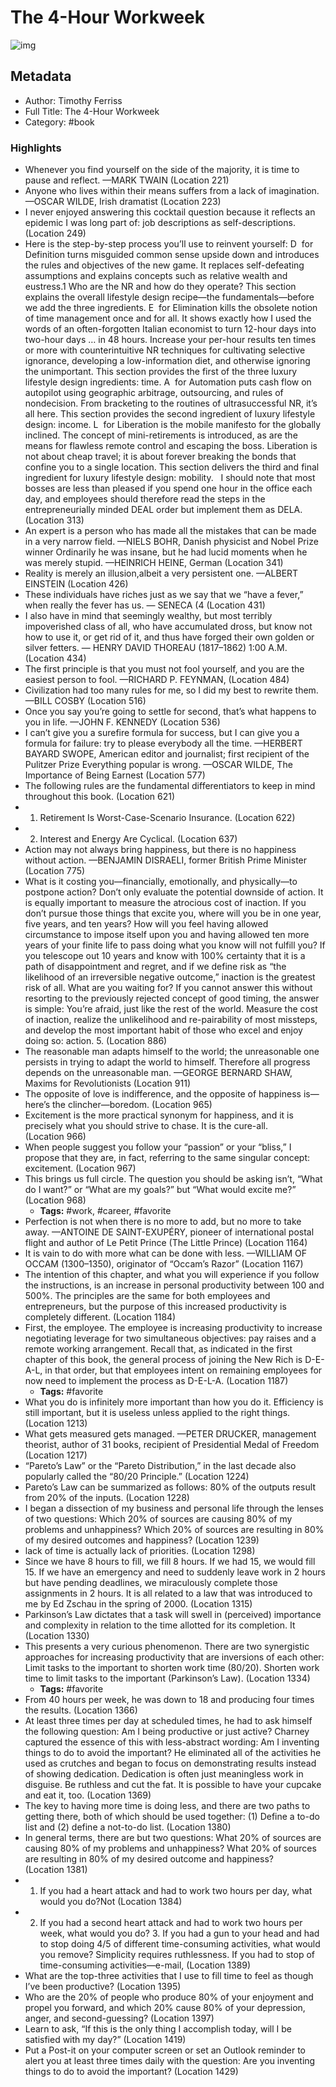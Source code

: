 # The 4-Hour Workweek

![img](https://readwise-assets.s3.amazonaws.com/static/images/default-book-icon-5.25188386e520.png)

## Metadata

- Author: Timothy Ferriss
- Full Title: The 4-Hour Workweek
- Category: #book

### Highlights

- Whenever you find yourself on the side of the majority, it is time to pause and reflect. —MARK TWAIN (Location 221)
- Anyone who lives within their means suffers from a lack of imagination. —OSCAR WILDE, Irish dramatist (Location 223)
- I never enjoyed answering this cocktail question because it reflects an epidemic I was long part of: job descriptions as self-descriptions. (Location 249)
- Here is the step-by-step process you’ll use to reinvent yourself: D  for Definition turns misguided common sense upside down and introduces the rules and objectives of the new game. It replaces self-defeating assumptions and explains concepts such as relative wealth and eustress.1 Who are the NR and how do they operate? This section explains the overall lifestyle design recipe—the fundamentals—before we add the three ingredients. E  for Elimination kills the obsolete notion of time management once and for all. It shows exactly how I used the words of an often-forgotten Italian economist to turn 12-hour days into two-hour days … in 48 hours. Increase your per-hour results ten times or more with counterintuitive NR techniques for cultivating selective ignorance, developing a low-information diet, and otherwise ignoring the unimportant. This section provides the first of the three luxury lifestyle design ingredients: time. A  for Automation puts cash flow on autopilot using geographic arbitrage, outsourcing, and rules of nondecision. From bracketing to the routines of ultrasuccessful NR, it’s all here. This section provides the second ingredient of luxury lifestyle design: income. L  for Liberation is the mobile manifesto for the globally inclined. The concept of mini-retirements is introduced, as are the means for flawless remote control and escaping the boss. Liberation is not about cheap travel; it is about forever breaking the bonds that confine you to a single location. This section delivers the third and final ingredient for luxury lifestyle design: mobility.   I should note that most bosses are less than pleased if you spend one hour in the office each day, and employees should therefore read the steps in the entrepreneurially minded DEAL order but implement them as DELA. (Location 313)
- An expert is a person who has made all the mistakes that can be made in a very narrow field. —NIELS BOHR, Danish physicist and Nobel Prize winner Ordinarily he was insane, but he had lucid moments when he was merely stupid. —HEINRICH HEINE, German (Location 341)
- Reality is merely an illusion,albeit a very persistent one. —ALBERT EINSTEIN (Location 426)
- These individuals have riches just as we say that we “have a fever,” when really the fever has us. — SENECA (4 (Location 431)
- I also have in mind that seemingly wealthy, but most terribly impoverished class of all, who have accumulated dross, but know not how to use it, or get rid of it, and thus have forged their own golden or silver fetters. — HENRY DAVID THOREAU (1817–1862) 1:00 A.M. (Location 434)
- The first principle is that you must not fool yourself, and you are the easiest person to fool. —RICHARD P. FEYNMAN, (Location 484)
- Civilization had too many rules for me, so I did my best to rewrite them. —BILL COSBY (Location 516)
- Once you say you’re going to settle for second, that’s what happens to you in life. —JOHN F. KENNEDY (Location 536)
- I can’t give you a surefire formula for success, but I can give you a formula for failure: try to please everybody all the time. —HERBERT BAYARD SWOPE, American editor and journalist; first recipient of the Pulitzer Prize Everything popular is wrong. —OSCAR WILDE, The Importance of Being Earnest (Location 577)
- The following rules are the fundamental differentiators to keep in mind throughout this book. (Location 621)
- 1. Retirement Is Worst-Case-Scenario Insurance. (Location 622)
- 2. Interest and Energy Are Cyclical. (Location 637)
- Action may not always bring happiness, but there is no happiness without action. —BENJAMIN DISRAELI, former British Prime Minister (Location 775)
- What is it costing you—financially, emotionally, and physically—to postpone action? Don’t only evaluate the potential downside of action. It is equally important to measure the atrocious cost of inaction. If you don’t pursue those things that excite you, where will you be in one year, five years, and ten years? How will you feel having allowed circumstance to impose itself upon you and having allowed ten more years of your finite life to pass doing what you know will not fulfill you? If you telescope out 10 years and know with 100% certainty that it is a path of disappointment and regret, and if we define risk as “the likelihood of an irreversible negative outcome,” inaction is the greatest risk of all. What are you waiting for? If you cannot answer this without resorting to the previously rejected concept of good timing, the answer is simple: You’re afraid, just like the rest of the world. Measure the cost of inaction, realize the unlikelihood and re-pairability of most missteps, and develop the most important habit of those who excel and enjoy doing so: action. 5. (Location 886)
- The reasonable man adapts himself to the world; the unreasonable one persists in trying to adapt the world to himself. Therefore all progress depends on the unreasonable man. —GEORGE BERNARD SHAW, Maxims for Revolutionists (Location 911)
- The opposite of love is indifference, and the opposite of happiness is—here’s the clincher—boredom. (Location 965)
- Excitement is the more practical synonym for happiness, and it is precisely what you should strive to chase. It is the cure-all. (Location 966)
- When people suggest you follow your “passion” or your “bliss,” I propose that they are, in fact, referring to the same singular concept: excitement. (Location 967)
- This brings us full circle. The question you should be asking isn’t, “What do I want?” or “What are my goals?” but “What would excite me?” (Location 968)
  - **Tags:** #work, #career, #favorite
- Perfection is not when there is no more to add, but no more to take away. —ANTOINE DE SAINT-EXUPÉRY, pioneer of international postal flight and author of Le Petit Prince (The Little Prince) (Location 1164)
- It is vain to do with more what can be done with less. —WILLIAM OF OCCAM (1300–1350), originator of “Occam’s Razor” (Location 1167)
- The intention of this chapter, and what you will experience if you follow the instructions, is an increase in personal productivity between 100 and 500%. The principles are the same for both employees and entrepreneurs, but the purpose of this increased productivity is completely different. (Location 1184)
- First, the employee. The employee is increasing productivity to increase negotiating leverage for two simultaneous objectives: pay raises and a remote working arrangement. Recall that, as indicated in the first chapter of this book, the general process of joining the New Rich is D-E-A-L, in that order, but that employees intent on remaining employees for now need to implement the process as D-E-L-A. (Location 1187)
  - **Tags:** #favorite
- What you do is infinitely more important than how you do it. Efficiency is still important, but it is useless unless applied to the right things. (Location 1213)
- What gets measured gets managed. —PETER DRUCKER, management theorist, author of 31 books, recipient of Presidential Medal of Freedom (Location 1217)
- “Pareto’s Law” or the “Pareto Distribution,” in the last decade also popularly called the “80/20 Principle.” (Location 1224)
- Pareto’s Law can be summarized as follows: 80% of the outputs result from 20% of the inputs. (Location 1228)
- I began a dissection of my business and personal life through the lenses of two questions: Which 20% of sources are causing 80% of my problems and unhappiness? Which 20% of sources are resulting in 80% of my desired outcomes and happiness? (Location 1239)
- lack of time is actually lack of priorities. (Location 1298)
- Since we have 8 hours to fill, we fill 8 hours. If we had 15, we would fill 15. If we have an emergency and need to suddenly leave work in 2 hours but have pending deadlines, we miraculously complete those assignments in 2 hours. It is all related to a law that was introduced to me by Ed Zschau in the spring of 2000. (Location 1315)
- Parkinson’s Law dictates that a task will swell in (perceived) importance and complexity in relation to the time allotted for its completion. It (Location 1330)
- This presents a very curious phenomenon. There are two synergistic approaches for increasing productivity that are inversions of each other: Limit tasks to the important to shorten work time (80/20). Shorten work time to limit tasks to the important (Parkinson’s Law). (Location 1334)
  - **Tags:** #favorite
- From 40 hours per week, he was down to 18 and producing four times the results. (Location 1366)
- At least three times per day at scheduled times, he had to ask himself the following question: Am I being productive or just active? Charney captured the essence of this with less-abstract wording: Am I inventing things to do to avoid the important? He eliminated all of the activities he used as crutches and began to focus on demonstrating results instead of showing dedication. Dedication is often just meaningless work in disguise. Be ruthless and cut the fat. It is possible to have your cupcake and eat it, too. (Location 1369)
- The key to having more time is doing less, and there are two paths to getting there, both of which should be used together: (1) Define a to-do list and (2) define a not-to-do list. (Location 1380)
- In general terms, there are but two questions: What 20% of sources are causing 80% of my problems and unhappiness? What 20% of sources are resulting in 80% of my desired outcome and happiness? (Location 1381)
- 1. If you had a heart attack and had to work two hours per day, what would you do?Not (Location 1384)
- 2. If you had a second heart attack and had to work two hours per week, what would you do? 3. If you had a gun to your head and had to stop doing 4/5 of different time-consuming activities, what would you remove? Simplicity requires ruthlessness. If you had to stop of time-consuming activities—e-mail, (Location 1389)
- What are the top-three activities that I use to fill time to feel as though I’ve been productive? (Location 1395)
- Who are the 20% of people who produce 80% of your enjoyment and propel you forward, and which 20% cause 80% of your depression, anger, and second-guessing? (Location 1397)
- Learn to ask, “If this is the only thing I accomplish today, will I be satisfied with my day?” (Location 1419)
- Put a Post-it on your computer screen or set an Outlook reminder to alert you at least three times daily with the question: Are you inventing things to do to avoid the important? (Location 1429)
